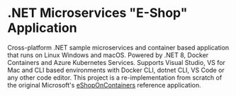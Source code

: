 # .NET Microservices "E-Shop" Application

Cross-platform .NET sample microservices and container based application that runs on Linux Windows and macOS. Powered by .NET 8, Docker Containers and Azure Kubernetes Services. Supports Visual Studio, VS for Mac and CLI based environments with Docker CLI, dotnet CLI, VS Code or any other code editor. This project is a re-implementation from scratch of the original Microsoft's [eShopOnContainers](https://github.com/dotnet-architecture/eShopOnContainers) reference application.
